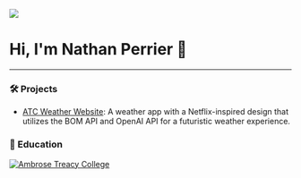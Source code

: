 [![](https://github.com/NathanPerrier/.github/profile/Assets/school.gif)](https://github.com/NathanPerrier)
# Hi, I'm Nathan Perrier 👋

---
### 🛠 Projects
- [ATC Weather Website](https://github.com/NathanPerrier/IA1-Weather-App-Django): A weather app with a Netflix-inspired design that utilizes the BOM API and OpenAI API for a futuristic weather experience.




### 🏫 Education
[![Ambrose Treacy College](https://github.com/NathanPerrier/.github/profile/Assets/atc-crest-white)](https://www.atc.qld.edu.au/)